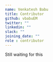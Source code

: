 ```yaml
---
name: Venkatesh Babu
title: Contributor
github: vbabuEM
twitter: ""
linkedin: ""
slack: ""
joining_date: ""
role : contributor
---
```


Still waiting for this
